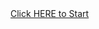 <!DOCTYPE HTML>
<html lang="en">
  <head>
    <title>start maze</title>
  </head>
  <body>
    <a href="maze/c1n.html">Click HERE to Start</a>
  </body>
</html>
